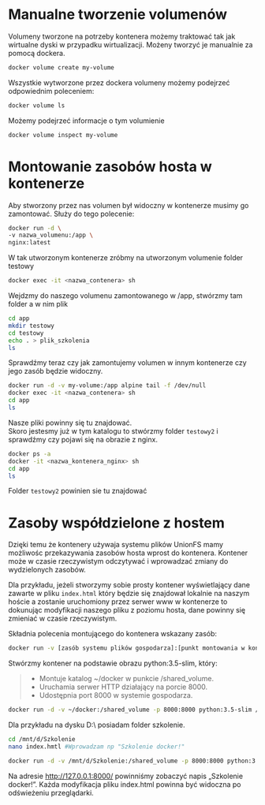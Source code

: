 # Manualne tworzenie volumenów

Volumeny tworzone na potrzeby kontenera możemy traktować tak jak wirtualne dyski w przypadku wirtualizacji. Możeny tworzyć je manualnie za pomocą dockera.

```bash
docker volume create my-volume
```

Wszystkie wytworzone przez dockera volumeny możemy podejrzeć odpowiednim poleceniem:

```bash
docker volume ls
```

Możemy podejrzeć informacje o tym volumienie

```bash
docker volume inspect my-volume
```

# Montowanie zasobów hosta w kontenerze 

Aby stworzony przez nas volumen był widoczny w kontenerze musimy go zamontować. Służy do tego polecenie:

```bash
docker run -d \
-v nazwa_volumenu:/app \
nginx:latest
```

W tak utworzonym kontenerze zróbmy na utworzonym volumenie folder testowy 

```bash
docker exec -it <nazwa_contenera> sh 
```

Wejdzmy do naszego volumenu zamontowanego w /app, stwórzmy tam folder a w nim plik

```bash
cd app
mkdir testowy
cd testowy
echo . > plik_szkolenia
ls
```

Sprawdźmy teraz czy jak zamontujemy volumen w innym kontenerze czy jego zasób będzie widoczny.

```bash
docker run -d -v my-volume:/app alpine tail -f /dev/null
docker exec -it <nazwa_contenera> sh 
cd app
ls
```
Nasze pliki powinny się tu znajdować. <br>
Skoro jestesmy już w tym katalogu to stwórzmy folder `testowy2` i sprawdźmy czy pojawi się na obrazie z nginx.</br>
```bash
docker ps -a
docker -it <nazwa_kontenera_nginx> sh
cd app
ls
```
Folder `testowy2` powinien sie tu znajdować

# Zasoby współdzielone z hostem

Dzięki temu że kontenery używaja systemu plików UnionFS mamy możliwośc przekazywania zasobów hosta wprost do kontenera. Kontener może w czasie rzeczywistym odczytywać i wprowadzać zmiany do wydzielonych zasobów.

Dla przykładu, jeżeli stworzymy sobie prosty kontener wyświetlający dane zawarte w pliku `index.html` który będzie się znajdował lokalnie na naszym hoście a zostanie uruchomiony przez serwer www w kontenerze to dokunując modyfikacji naszego pliku z poziomu hosta, dane powinny się zmieniać w czasie rzeczywistym. 

Składnia polecenia montującego do kontenera wskazany zasób:

```bash
docker run -v [zasób systemu plików gospodarza]:[punkt montowania w kontenerze] [nazwa obrazu]
```

Stwórzmy kontener na podstawie obrazu python:3.5-slim, który:
>  - Montuje katalog ~/docker w punkcie /shared_volume. <br>
>  - Uruchamia serwer HTTP działający na porcie 8000. <br>
>  - Udostępnia port 8000 w systemie gospodarza.</br>

```bash
docker run -d -v ~/docker:/shared_volume -p 8000:8000 python:3.5-slim /bin/bash -c "cd /shared_volume && python -m http.server 8000"
```

Dla przykładu na dysku D:\ posiadam folder szkolenie.

```bash
cd /mnt/d/Szkolenie
nano index.hmtl #Wprowadzam np "Szkolenie docker!"

docker run -d -v /mnt/d/Szkolenie:/shared_volume -p 8000:8000 python:3.5-slim /bin/bash -c "cd /shared_volume && python -m http.server 8000"
```
Na adresie http://127.0.0.1:8000/ powinniśmy zobaczyć napis „Szkolenie docker!”. Każda modyfikacja pliku index.html powinna być widoczna po odświeżeniu przeglądarki.